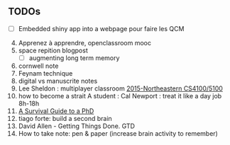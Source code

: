 ## TODOs

- [ ] Embedded shiny app into a webpage pour faire les QCM

4. Apprenez à apprendre, openclassroom mooc
5. space repition blogpost
   - [ ] augmenting long term memory
6. cornwell note
7. Feynam technique
8. digital vs manuscrite notes
9. Lee Sheldon : multiplayer classroom
   [2015-Northeastern CS4100/5100](https://mlhommet.wordpress.com/teaching/2015fai/)
10. how to become a strait A student : Cal Newport : treat it like a day job 8h-18h
11. [A Survival Guide to a PhD](https://karpathy.github.io/2016/09/07/phd/)
12. tiago forte: build a second brain
13. David Allen - Getting Things Done. GTD
14. How to take note: pen & paper (increase brain activity to remember)
